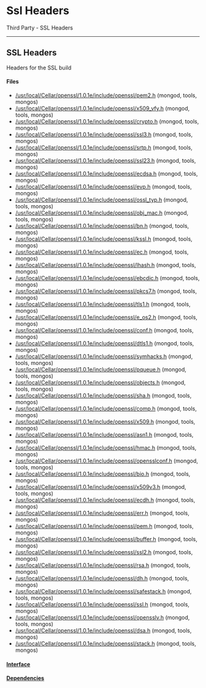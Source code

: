 # Ssl Headers
Third Party - SSL Headers


-------------

## SSL Headers
Headers for the SSL build

#### Files
- [/usr/local/Cellar/openssl/1.0.1e/include/openssl/pem2.h](https://github.com/mongodb/mongo/tree/r2.6.0//usr/local/Cellar/openssl/1.0.1e/include/openssl/pem2.h)   (mongod, tools, mongos)
- [/usr/local/Cellar/openssl/1.0.1e/include/openssl/x509\_vfy.h](https://github.com/mongodb/mongo/tree/r2.6.0//usr/local/Cellar/openssl/1.0.1e/include/openssl/x509_vfy.h)   (mongod, tools, mongos)
- [/usr/local/Cellar/openssl/1.0.1e/include/openssl/crypto.h](https://github.com/mongodb/mongo/tree/r2.6.0//usr/local/Cellar/openssl/1.0.1e/include/openssl/crypto.h)   (mongod, tools, mongos)
- [/usr/local/Cellar/openssl/1.0.1e/include/openssl/ssl3.h](https://github.com/mongodb/mongo/tree/r2.6.0//usr/local/Cellar/openssl/1.0.1e/include/openssl/ssl3.h)   (mongod, tools, mongos)
- [/usr/local/Cellar/openssl/1.0.1e/include/openssl/srtp.h](https://github.com/mongodb/mongo/tree/r2.6.0//usr/local/Cellar/openssl/1.0.1e/include/openssl/srtp.h)   (mongod, tools, mongos)
- [/usr/local/Cellar/openssl/1.0.1e/include/openssl/ssl23.h](https://github.com/mongodb/mongo/tree/r2.6.0//usr/local/Cellar/openssl/1.0.1e/include/openssl/ssl23.h)   (mongod, tools, mongos)
- [/usr/local/Cellar/openssl/1.0.1e/include/openssl/ecdsa.h](https://github.com/mongodb/mongo/tree/r2.6.0//usr/local/Cellar/openssl/1.0.1e/include/openssl/ecdsa.h)   (mongod, tools, mongos)
- [/usr/local/Cellar/openssl/1.0.1e/include/openssl/evp.h](https://github.com/mongodb/mongo/tree/r2.6.0//usr/local/Cellar/openssl/1.0.1e/include/openssl/evp.h)   (mongod, tools, mongos)
- [/usr/local/Cellar/openssl/1.0.1e/include/openssl/ossl\_typ.h](https://github.com/mongodb/mongo/tree/r2.6.0//usr/local/Cellar/openssl/1.0.1e/include/openssl/ossl_typ.h)   (mongod, tools, mongos)
- [/usr/local/Cellar/openssl/1.0.1e/include/openssl/obj\_mac.h](https://github.com/mongodb/mongo/tree/r2.6.0//usr/local/Cellar/openssl/1.0.1e/include/openssl/obj_mac.h)   (mongod, tools, mongos)
- [/usr/local/Cellar/openssl/1.0.1e/include/openssl/bn.h](https://github.com/mongodb/mongo/tree/r2.6.0//usr/local/Cellar/openssl/1.0.1e/include/openssl/bn.h)   (mongod, tools, mongos)
- [/usr/local/Cellar/openssl/1.0.1e/include/openssl/kssl.h](https://github.com/mongodb/mongo/tree/r2.6.0//usr/local/Cellar/openssl/1.0.1e/include/openssl/kssl.h)   (mongod, tools, mongos)
- [/usr/local/Cellar/openssl/1.0.1e/include/openssl/ec.h](https://github.com/mongodb/mongo/tree/r2.6.0//usr/local/Cellar/openssl/1.0.1e/include/openssl/ec.h)   (mongod, tools, mongos)
- [/usr/local/Cellar/openssl/1.0.1e/include/openssl/lhash.h](https://github.com/mongodb/mongo/tree/r2.6.0//usr/local/Cellar/openssl/1.0.1e/include/openssl/lhash.h)   (mongod, tools, mongos)
- [/usr/local/Cellar/openssl/1.0.1e/include/openssl/ebcdic.h](https://github.com/mongodb/mongo/tree/r2.6.0//usr/local/Cellar/openssl/1.0.1e/include/openssl/ebcdic.h)   (mongod, tools, mongos)
- [/usr/local/Cellar/openssl/1.0.1e/include/openssl/pkcs7.h](https://github.com/mongodb/mongo/tree/r2.6.0//usr/local/Cellar/openssl/1.0.1e/include/openssl/pkcs7.h)   (mongod, tools, mongos)
- [/usr/local/Cellar/openssl/1.0.1e/include/openssl/tls1.h](https://github.com/mongodb/mongo/tree/r2.6.0//usr/local/Cellar/openssl/1.0.1e/include/openssl/tls1.h)   (mongod, tools, mongos)
- [/usr/local/Cellar/openssl/1.0.1e/include/openssl/e\_os2.h](https://github.com/mongodb/mongo/tree/r2.6.0//usr/local/Cellar/openssl/1.0.1e/include/openssl/e_os2.h)   (mongod, tools, mongos)
- [/usr/local/Cellar/openssl/1.0.1e/include/openssl/conf.h](https://github.com/mongodb/mongo/tree/r2.6.0//usr/local/Cellar/openssl/1.0.1e/include/openssl/conf.h)   (mongod, tools, mongos)
- [/usr/local/Cellar/openssl/1.0.1e/include/openssl/dtls1.h](https://github.com/mongodb/mongo/tree/r2.6.0//usr/local/Cellar/openssl/1.0.1e/include/openssl/dtls1.h)   (mongod, tools, mongos)
- [/usr/local/Cellar/openssl/1.0.1e/include/openssl/symhacks.h](https://github.com/mongodb/mongo/tree/r2.6.0//usr/local/Cellar/openssl/1.0.1e/include/openssl/symhacks.h)   (mongod, tools, mongos)
- [/usr/local/Cellar/openssl/1.0.1e/include/openssl/pqueue.h](https://github.com/mongodb/mongo/tree/r2.6.0//usr/local/Cellar/openssl/1.0.1e/include/openssl/pqueue.h)   (mongod, tools, mongos)
- [/usr/local/Cellar/openssl/1.0.1e/include/openssl/objects.h](https://github.com/mongodb/mongo/tree/r2.6.0//usr/local/Cellar/openssl/1.0.1e/include/openssl/objects.h)   (mongod, tools, mongos)
- [/usr/local/Cellar/openssl/1.0.1e/include/openssl/sha.h](https://github.com/mongodb/mongo/tree/r2.6.0//usr/local/Cellar/openssl/1.0.1e/include/openssl/sha.h)   (mongod, tools, mongos)
- [/usr/local/Cellar/openssl/1.0.1e/include/openssl/comp.h](https://github.com/mongodb/mongo/tree/r2.6.0//usr/local/Cellar/openssl/1.0.1e/include/openssl/comp.h)   (mongod, tools, mongos)
- [/usr/local/Cellar/openssl/1.0.1e/include/openssl/x509.h](https://github.com/mongodb/mongo/tree/r2.6.0//usr/local/Cellar/openssl/1.0.1e/include/openssl/x509.h)   (mongod, tools, mongos)
- [/usr/local/Cellar/openssl/1.0.1e/include/openssl/asn1.h](https://github.com/mongodb/mongo/tree/r2.6.0//usr/local/Cellar/openssl/1.0.1e/include/openssl/asn1.h)   (mongod, tools, mongos)
- [/usr/local/Cellar/openssl/1.0.1e/include/openssl/hmac.h](https://github.com/mongodb/mongo/tree/r2.6.0//usr/local/Cellar/openssl/1.0.1e/include/openssl/hmac.h)   (mongod, tools, mongos)
- [/usr/local/Cellar/openssl/1.0.1e/include/openssl/opensslconf.h](https://github.com/mongodb/mongo/tree/r2.6.0//usr/local/Cellar/openssl/1.0.1e/include/openssl/opensslconf.h)   (mongod, tools, mongos)
- [/usr/local/Cellar/openssl/1.0.1e/include/openssl/bio.h](https://github.com/mongodb/mongo/tree/r2.6.0//usr/local/Cellar/openssl/1.0.1e/include/openssl/bio.h)   (mongod, tools, mongos)
- [/usr/local/Cellar/openssl/1.0.1e/include/openssl/x509v3.h](https://github.com/mongodb/mongo/tree/r2.6.0//usr/local/Cellar/openssl/1.0.1e/include/openssl/x509v3.h)   (mongod, tools, mongos)
- [/usr/local/Cellar/openssl/1.0.1e/include/openssl/ecdh.h](https://github.com/mongodb/mongo/tree/r2.6.0//usr/local/Cellar/openssl/1.0.1e/include/openssl/ecdh.h)   (mongod, tools, mongos)
- [/usr/local/Cellar/openssl/1.0.1e/include/openssl/err.h](https://github.com/mongodb/mongo/tree/r2.6.0//usr/local/Cellar/openssl/1.0.1e/include/openssl/err.h)   (mongod, tools, mongos)
- [/usr/local/Cellar/openssl/1.0.1e/include/openssl/pem.h](https://github.com/mongodb/mongo/tree/r2.6.0//usr/local/Cellar/openssl/1.0.1e/include/openssl/pem.h)   (mongod, tools, mongos)
- [/usr/local/Cellar/openssl/1.0.1e/include/openssl/buffer.h](https://github.com/mongodb/mongo/tree/r2.6.0//usr/local/Cellar/openssl/1.0.1e/include/openssl/buffer.h)   (mongod, tools, mongos)
- [/usr/local/Cellar/openssl/1.0.1e/include/openssl/ssl2.h](https://github.com/mongodb/mongo/tree/r2.6.0//usr/local/Cellar/openssl/1.0.1e/include/openssl/ssl2.h)   (mongod, tools, mongos)
- [/usr/local/Cellar/openssl/1.0.1e/include/openssl/rsa.h](https://github.com/mongodb/mongo/tree/r2.6.0//usr/local/Cellar/openssl/1.0.1e/include/openssl/rsa.h)   (mongod, tools, mongos)
- [/usr/local/Cellar/openssl/1.0.1e/include/openssl/dh.h](https://github.com/mongodb/mongo/tree/r2.6.0//usr/local/Cellar/openssl/1.0.1e/include/openssl/dh.h)   (mongod, tools, mongos)
- [/usr/local/Cellar/openssl/1.0.1e/include/openssl/safestack.h](https://github.com/mongodb/mongo/tree/r2.6.0//usr/local/Cellar/openssl/1.0.1e/include/openssl/safestack.h)   (mongod, tools, mongos)
- [/usr/local/Cellar/openssl/1.0.1e/include/openssl/ssl.h](https://github.com/mongodb/mongo/tree/r2.6.0//usr/local/Cellar/openssl/1.0.1e/include/openssl/ssl.h)   (mongod, tools, mongos)
- [/usr/local/Cellar/openssl/1.0.1e/include/openssl/opensslv.h](https://github.com/mongodb/mongo/tree/r2.6.0//usr/local/Cellar/openssl/1.0.1e/include/openssl/opensslv.h)   (mongod, tools, mongos)
- [/usr/local/Cellar/openssl/1.0.1e/include/openssl/dsa.h](https://github.com/mongodb/mongo/tree/r2.6.0//usr/local/Cellar/openssl/1.0.1e/include/openssl/dsa.h)   (mongod, tools, mongos)
- [/usr/local/Cellar/openssl/1.0.1e/include/openssl/stack.h](https://github.com/mongodb/mongo/tree/r2.6.0//usr/local/Cellar/openssl/1.0.1e/include/openssl/stack.h)   (mongod, tools, mongos)

#### [Interface](interface/0)

#### [Dependencies](dependencies/0)
